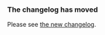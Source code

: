### The changelog has moved

Please see [the new changelog](https://slackapi.github.io/node-slack-sdk/changelog).